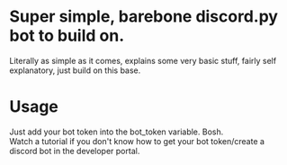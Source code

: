 # Super simple, barebone discord.py bot to build on.
Literally as simple as it comes, explains some very basic stuff, fairly self explanatory, just build on this base.
<br>
# Usage
Just add your bot token into the bot_token variable. Bosh.
<br>
Watch a tutorial if you don't know how to get your bot token/create a discord bot in the developer portal.

